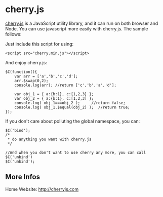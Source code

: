 cherry.js
=========

[cherry.js](http://cherryjs.com) is a JavaScript utility library, and it can run on both browser and Node. You can use javascript more easily with cherry.js. The sample follows:

Just include this script for using:

    <script src="cherry.min.js"></script>

And enjoy cherry.js:

    $C(function(){
        var arr = ['a','b','c','d'];
        arr.$swap(0,2);
        console.log(arr); //return ['c','b','a','d'];

        var obj_1 = { a:{b:1}, c:[1,2,3] };
        var obj_2 = { a:{b:1}, c:[1,2,3] };
        console.log( obj_1===obj_2 );     //return false;
        console.log( obj_1.$equal(obj_2) );  //return true;
    });

If you don't care about polluting the global namespace, you can:

    $C('bind');
    /*
     * do anything you want with cherry.js
     */

    //And when you don't want to use cherry any more, you can call $C('unbind')
    $C('unbind');

## More Infos
Home Website: http://cherryjs.com